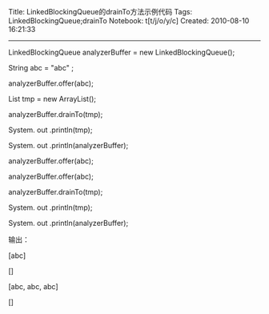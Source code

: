 Title: LinkedBlockingQueue的drainTo方法示例代码
Tags: LinkedBlockingQueue;drainTo
Notebook: t[t/j/o/y/c]
Created: 2010-08-10 16:21:33

------

LinkedBlockingQueue<String> analyzerBuffer = new LinkedBlockingQueue<String>(); 

 String abc = "abc" ; 

 analyzerBuffer.offer(abc); 

 List<String> tmp = new ArrayList<String>(); 

 analyzerBuffer.drainTo(tmp); 

 System. out .println(tmp); 

 System. out .println(analyzerBuffer); 

 analyzerBuffer.offer(abc); 

 analyzerBuffer.offer(abc); 

 analyzerBuffer.drainTo(tmp); 

 System. out .println(tmp); 

 System. out .println(analyzerBuffer); 

 输出： 

 [abc] 

 [] 

 [abc, abc, abc] 

 []
